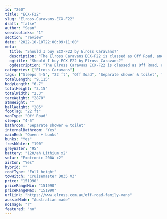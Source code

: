 ```yaml
---
id: "260"
title: "ECX-F22"
slug: "Elross-Caravans-ECX-F22"
draft: "false"
author: "Sean"
seealsolinks: "1"
section: "review"
date: "2022-10-10T22:00:09+11:00"
meta:
  title: "Should I buy ECX-F22 by Elross Caravans?"
  description: "The Elross Caravans ECX-F22 is classed as Off Road, and sleeps 4-5 people. It is Australian made and comes in at 22 ft. It generally has Separate shower & toilet."
  ogtitle: "Should I buy ECX-F22 by Elross Caravans?"
  ogdescription: "The Elross Caravans ECX-F22 is classed as Off Road, and sleeps 4-5 people. It is Australian made and comes in at 22 ft. It generally has Separate shower & toilet."
categories: ["Elross Caravans"]
tags: ["Sleeps 4-5", "22 ft", "Off Road", "Separate shower & toilet", "Full height", "Over 100k", "Australian made"]
totalLength: "9.115"
bodyLength: "6.7"
totalHeight: "3.15"
totalWidth: "2.3"
tareWeight: "2870"
atmWeight: ""
ballWeight: "205"
footTag: "22 ft"
vanType: "Off Road"
sleeps: "4-5"
bathroom: "Separate shower & toilet"
internalBathroom: "Yes"
mainBed: "Queen + bunks"
bunks: "Yes"
freshWater: "190"
greyWater: "95"
battery: "120/ah Lithium x2"
solar: "Exotronic 200W x2"
airCon: "Yes"
hybrid: ""
roofType: "Full height"
towHitch: "Cruisemaster DO35 V3"
price: "151990"
priceRangeMin: "151990"
priceRangeMax: "151990"
urlLink: "https://www.elross.com.au/off-road-family-vans"
aussieMade: "Australian made"
noImage: "r"
featured: "no"
---
```


